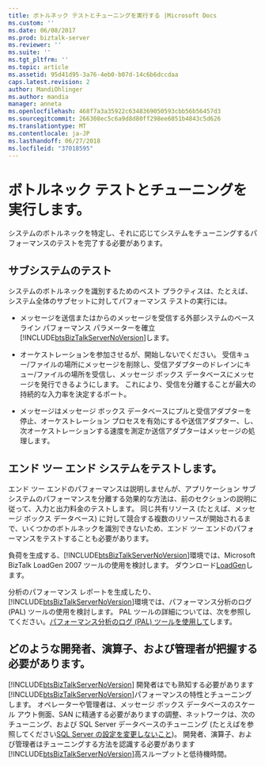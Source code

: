 ```yaml
---
title: ボトルネック テストとチューニングを実行する |Microsoft Docs
ms.custom: ''
ms.date: 06/08/2017
ms.prod: biztalk-server
ms.reviewer: ''
ms.suite: ''
ms.tgt_pltfrm: ''
ms.topic: article
ms.assetid: 95d41d95-3a76-4eb0-b07d-14c6b6dccdaa
caps.latest.revision: 2
author: MandiOhlinger
ms.author: mandia
manager: anneta
ms.openlocfilehash: 468f7a3a35922c6348369050593cbb56b56457d3
ms.sourcegitcommit: 266308ec5c6a9d8d80ff298ee6051b4843c5d626
ms.translationtype: MT
ms.contentlocale: ja-JP
ms.lasthandoff: 06/27/2018
ms.locfileid: "37018595"
---
```

# <a name="performing-bottleneck-testing-and-tuning"></a>ボトルネック テストとチューニングを実行します。
システムのボトルネックを特定し、それに応じてシステムをチューニングするパフォーマンスのテストを完了する必要があります。  
  
## <a name="testing-a-subsystem"></a>サブシステムのテスト  
 システムのボトルネックを識別するためのベスト プラクティスは、たとえば、システム全体のサブセットに対してパフォーマンス テストの実行には。  
  
- メッセージを送信またはからのメッセージを受信する外部システムのベースライン パフォーマンス パラメーターを確立[!INCLUDE[btsBizTalkServerNoVersion](../includes/btsbiztalkservernoversion-md.md)]します。  
  
- オーケストレーションを参加させるが、開始しないでください。 受信キュー/ファイルの場所にメッセージを削除し、受信アダプターのドレインにキュー/ファイルの場所を受信し、メッセージ ボックス データベースにメッセージを発行できるようにします。 これにより、受信を分離することが最大の持続的な入力率を決定するポート。  
  
- メッセージはメッセージ ボックス データベースにプルと受信アダプターを停止、オーケストレーション プロセスを有効にするや送信アダプター、し、次オーケストレーションする速度を測定か送信アダプターはメッセージの処理します。  
  
## <a name="testing-the-end-to-end-system"></a>エンド ツー エンド システムをテストします。  
 エンド ツー エンドのパフォーマンスは説明しませんが、アプリケーション サブシステムのパフォーマンスを分離する効果的な方法は、前のセクションの説明に従って、入力と出力料金のテストします。 同じ共有リソース (たとえば、メッセージ ボックス データベース) に対して競合する複数のリソースが開始されるまで、いくつかのボトルネックを識別できないため、エンド ツー エンドのパフォーマンスをテストすることも必要があります。  
  
 負荷を生成する、[!INCLUDE[btsBizTalkServerNoVersion](../includes/btsbiztalkservernoversion-md.md)]環境では、Microsoft BizTalk LoadGen 2007 ツールの使用を検討します。 ダウンロード[LoadGen](https://www.microsoft.com/download/details.aspx?id=14925)します。  
  
 分析のパフォーマンス レポートを生成したり、[!INCLUDE[btsBizTalkServerNoVersion](../includes/btsbiztalkservernoversion-md.md)]環境では、パフォーマンス分析のログ (PAL) ツールの使用を検討します。 PAL ツールの詳細については、次を参照してください。[パフォーマンス分析のログ (PAL) ツールを使用して](../technical-guides/using-the-performance-analysis-of-logs-pal-tool.md)します。  
  
## <a name="what-developers-operators-and-administrators-should-know"></a>どのような開発者、演算子、および管理者が把握する必要があります。  
 [!INCLUDE[btsBizTalkServerNoVersion](../includes/btsbiztalkservernoversion-md.md)] 開発者はでも熟知する必要があります[!INCLUDE[btsBizTalkServerNoVersion](../includes/btsbiztalkservernoversion-md.md)]パフォーマンスの特性とチューニングします。 オペレーターや管理者は、メッセージ ボックス データベースのスケール アウト側面、SAN に精通する必要がありますの調整、ネットワークは、次のチューニング、および SQL Server データベースのチューニング (たとえばを参照してください[SQL Server の設定を変更しないこと](../technical-guides/sql-server-settings-that-should-not-be-changed.md))。 開発者、演算子、および管理者はチューニングする方法を認識する必要があります[!INCLUDE[btsBizTalkServerNoVersion](../includes/btsbiztalkservernoversion-md.md)]高スループットと低待機時間。